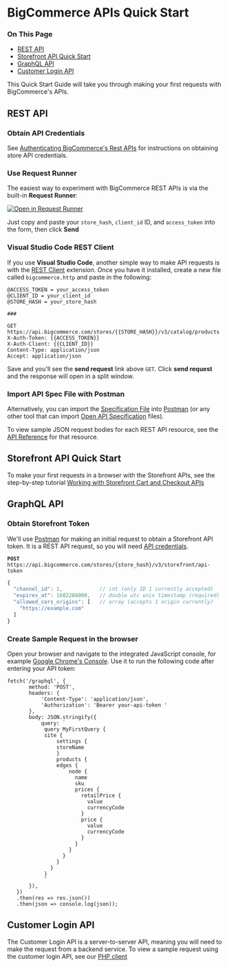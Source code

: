 # BigCommerce APIs Quick Start

<div class="otp" id="no-index">

### On This Page
- [REST API](#rest-api)
- [Storefront API Quick Start](#storefront-api-quick-start)
- [GraphQL API](#graphql-api)
- [Customer Login API](#customer-login-api)

</div>

This Quick Start Guide will take you through making your first requests with BigCommerce's APIs.

## REST API 

### Obtain API Credentials

See [Authenticating BigCommerce's Rest APIs](https://developer.bigcommerce.com/api-docs/getting-started/authentication/rest-api-authentication#obtaining-store-api-credentials#obtaining-store-api-credentials) for instructions on obtaining store API credentials.

### Use Request Runner

The easiest way to experiment with BigCommerce REST APIs is via the built-in **Request Runner**:

[![Open in Request Runner](https://storage.googleapis.com/bigcommerce-production-dev-center/images/Open-Request-Runner.svg)](https://developer.bigcommerce.com/api-reference/store-management/catalog/products/getproducts#requestrunner)

Just copy and paste your `store_hash`, `client_id` ID, and `access_token` into the form, then click **Send**

### Visual Studio Code REST Client

If you use **Visual Studio Code**, another simple way to make API requests is with the [REST Client](https://marketplace.visualstudio.com/items?itemName=humao.rest-client) extension. Once you have it installed, create a new file called `bigcommerce.http` and paste in the following:

```http
@ACCESS_TOKEN = your_access_token
@CLIENT_ID = your_client_id
@STORE_HASH = your_store_hash

###

GET https://api.bigcommerce.com/stores/{{STORE_HASH}}/v3/catalog/products
X-Auth-Token: {{ACCESS_TOKEN}}
X-Auth-Client: {{CLIENT_ID}}
Content-Type: application/json
Accept: application/json
```

Save and you'll see the **send request** link above `GET`. Click **send request** and the response will open in a split window.

### Import API Spec File with Postman

Alternatively, you can import the [Specification File](https://developer.bigcommerce.com/api-reference/store-management/catalog/BigCommerce_Catalog_API.oas2.json) into [Postman](https://www.getpostman.com/) (or any other tool that can import [Open API Specification](https://swagger.io/specification/) files).

To view sample JSON request bodies for each REST API resource, see the [API Reference](https://developer.bigcommerce.com/api-reference) for that resource.

## Storefront API Quick Start

To make your first requests in a browser with the Storefront APIs, see the step-by-step tutorial [Working with Storefront Cart and Checkout APIs](https://developer.bigcommerce.com/api-docs/cart-and-checkout/working-sf-apis)

## GraphQL API 

### Obtain Storefront Token
We'll use [Postman](https://www.getpostman.com/) for making an initial request to obtain a Storefront API token. It is a REST API request, so you will need [API credentials](https://developer.bigcommerce.com/api-docs/getting-started/authentication/rest-api-authentication#obtaining-store-api-credentials#obtaining-store-api-credentials).

**`POST`** `https://api.bigcommerce.com/stores/{store_hash}/v3/storefront/api-token`

```javascript
{
  "channel_id": 1,            // int (only ID 1 currently accepted)
  "expires_at": 1602288000,   // double utc unix timestamp (required)
  "allowed_cors_origins": [   // array (accepts 1 origin currently)
    "https://example.com"
  ]  
}
```

### Create Sample Request in the browser
Open your browser and navigate to the integrated JavaScript console, for example [Google Chrome's Console](https://developers.google.com/web/tools/chrome-devtools/console). Use it to run the following code after entering your API token:

```javacsript
fetch('/graphql', {
       method: 'POST',
       headers: {
           'Content-Type': 'application/json',
           'Authorization': 'Bearer your-api-token '
       },
       body: JSON.stringify({
           query: `
            query MyFirstQuery {
            site {
                settings {
                storeName
                }
                products {
                edges {
                    node {
                      name
                      sku
                      prices {
                        retailPrice {
                          value
                          currencyCode
                        }
                        price {
                          value
                          currencyCode
                        }
                      }
                    }
                  }
                }
              }
            }
            `
       }),
   })
   .then(res => res.json())
   .then(json => console.log(json));
```

## Customer Login API
The Customer Login API is a server-to-server API, meaning you will need to make the request from a backend service. To view a sample request using the customer login API, see our [PHP client](
https://github.com/bigcommerce/bigcommerce-api-php/blob/master/src/Bigcommerce/Api/Client.php#L421)

